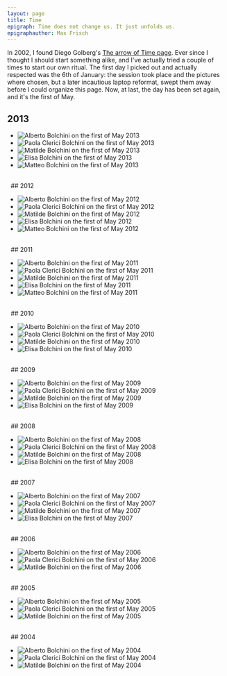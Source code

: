 ```yaml
---
layout: page
title: Time
epigraph: Time does not change us. It just unfolds us.
epigraphauthor: Max Frisch
---
```


In 2002, I found Diego Golberg's [The arrow of Time page](http://www.zonezero.com/magazine/essays/diegotime/time.html). 
Ever since I thought I should start something alike, and I've actually tried a couple of times to start our own ritual. 
The first day I picked out and actually respected was the 6th of January: the session took place and the pictures where 
chosen, but a later incautious laptop reformat, swept them away before I could organize this page. Now, at last, 
the day has been set again, and it's the first of May.

## 2013
<ul class="h">
	<li><img src="/img/time/alberto-bolchini-2013.jpg" alt="Alberto Bolchini on the first of May 2013" title="Alberto Bolchini on the first of May 2013"/></li>
	<li><img src="/img/time/paola-bolchini-2013.jpg" alt="Paola Clerici Bolchini on the first of May 2013" title="Paola Clerici Bolchini on the first of May 2012"/></li>
	<li><img src="/img/time/matilde-bolchini-2013.jpg" alt="Matilde Bolchini on the first of May 2013" title="Matilde Bolchini on the first of May 2013"/></li>
	<li><img src="/img/time/elisa-bolchini-2013.jpg" alt="Elisa Bolchini on the first of May 2013" title="Elisa Bolchini on the first of May 2013"/></li>
	<li><img src="/img/time/matteo-bolchini-2013.jpg" alt="Matteo Bolchini on the first of May 2013" title="Matteo Bolchini on the first of May 2013"/></li>
</ul>
<div class="clear">&#160;</div>
&#160;
## 2012
<ul class="h">
	<li><img src="/img/time/alberto-bolchini-2012.jpg" alt="Alberto Bolchini on the first of May 2012" title="Alberto Bolchini on the first of May 2012"/></li>
	<li><img src="/img/time/paola-bolchini-2012.jpg" alt="Paola Clerici Bolchini on the first of May 2012" title="Paola Clerici Bolchini on the first of May 2012"/></li>
	<li><img src="/img/time/matilde-bolchini-2012.jpg" alt="Matilde Bolchini on the first of May 2012" title="Matilde Bolchini on the first of May 2012"/></li>
	<li><img src="/img/time/elisa-bolchini-2012.jpg" alt="Elisa Bolchini on the first of May 2012" title="Elisa Bolchini on the first of May 2012"/></li>
	<li><img src="/img/time/matteo-bolchini-2012.jpg" alt="Matteo Bolchini on the first of May 2012" title="Matteo Bolchini on the first of May 2012"/></li>
</ul>
<div class="clear">&#160;</div>
&#160;
## 2011
<ul class="h">
	<li><img src="/img/time/alberto-bolchini-2011.jpg" alt="Alberto Bolchini on the first of May 2011" title="Alberto Bolchini on the first of May 2011"/></li>
	<li><img src="/img/time/paola-bolchini-2011.jpg" alt="Paola Clerici Bolchini on the first of May 2011" title="Paola Clerici Bolchini on the first of May 2011"/></li>
	<li><img src="/img/time/matilde-bolchini-2011.jpg" alt="Matilde Bolchini on the first of May 2011" title="Matilde Bolchini on the first of May 2011"/></li>
	<li><img src="/img/time/elisa-bolchini-2011.jpg" alt="Elisa Bolchini on the first of May 2011" title="Elisa Bolchini on the first of May 2011"/></li>
	<li><img src="/img/time/matteo-bolchini-2011.jpg" alt="Matteo Bolchini on the first of May 2011" title="Matteo Bolchini on the first of May 2011"/></li>
</ul>
<div class="clear">&#160;</div>
&#160;
## 2010
<ul class="h">
	<li><img src="/img/time/alberto-bolchini-2010.jpg" alt="Alberto Bolchini on the first of May 2010" title="Alberto Bolchini on the first of May 2010"/></li>
	<li><img src="/img/time/paola-bolchini-2010.jpg" alt="Paola Clerici Bolchini on the first of May 2010" title="Paola Clerici Bolchini on the first of May 2010"/></li>
	<li><img src="/img/time/matilde-bolchini-2010.jpg" alt="Matilde Bolchini on the first of May 2010" title="Matilde Bolchini on the first of May 2010"/></li>
	<li><img src="/img/time/elisa-bolchini-2010.jpg" alt="Elisa Bolchini on the first of May 2010" title="Elisa Bolchini on the first of May 2010"/></li>
</ul>
<div class="clear">&#160;</div>
&#160;
## 2009
<ul class="h">
	<li><img src="/img/time/alberto-bolchini-2009.jpg" alt="Alberto Bolchini on the first of May 2009" title="Alberto Bolchini on the first of May 2009"/></li>
	<li><img src="/img/time/paola-bolchini-2009.jpg" alt="Paola Clerici Bolchini on the first of May 2009" title="Paola Clerici Bolchini on the first of May 2009"/></li>
	<li><img src="/img/time/matilde-bolchini-2009.jpg" alt="Matilde Bolchini on the first of May 2009" title="Matilde Bolchini on the first of May 2009"/></li>
	<li><img src="/img/time/elisa-bolchini-2009.jpg" alt="Elisa Bolchini on the first of May 2009" title="Elisa Bolchini on the first of May 2009"/></li>
</ul>
<div class="clear">&#160;</div>
&#160;
## 2008
<ul class="h">
	<li><img src="/img/time/alberto-bolchini-2008.jpg" alt="Alberto Bolchini on the first of May 2008" title="Alberto Bolchini on the first of May 2008"/></li>
	<li><img src="/img/time/paola-bolchini-2008.jpg" alt="Paola Clerici Bolchini on the first of May 2008" title="Paola Clerici Bolchini on the first of May 2008"/></li>
	<li><img src="/img/time/matilde-bolchini-2008.jpg" alt="Matilde Bolchini on the first of May 2008" title="Matilde Bolchini on the first of May 2008"/></li>
	<li><img src="/img/time/elisa-bolchini-2008.jpg" alt="Elisa Bolchini on the first of May 2008" title="Elisa Bolchini on the first of May 2008"/></li>
</ul>
<div class="clear">&#160;</div>
&#160;
## 2007
<ul class="h">
	<li><img src="/img/time/alberto-bolchini-2007.jpg" alt="Alberto Bolchini on the first of May 2007" title="Alberto Bolchini on the first of May 2007"/></li>
	<li><img src="/img/time/paola-bolchini-2007.jpg" alt="Paola Clerici Bolchini on the first of May 2007" title="Paola Clerici Bolchini on the first of May 2007"/></li>
	<li><img src="/img/time/matilde-bolchini-2007.jpg" alt="Matilde Bolchini on the first of May 2007" title="Matilde Bolchini on the first of May 2007"/></li>
	<li><img src="/img/time/elisa-bolchini-2007.jpg" alt="Elisa Bolchini on the first of May 2007" title="Elisa Bolchini on the first of May 2007"/></li>
</ul>
<div class="clear">&#160;</div>
&#160;
## 2006
<ul class="h">
	<li><img src="/img/time/alberto-bolchini-2006.jpg" alt="Alberto Bolchini on the first of May 2006" title="Alberto Bolchini on the first of May 2006"/></li>
	<li><img src="/img/time/paola-bolchini-2006.jpg" alt="Paola Clerici Bolchini on the first of May 2006" title="Paola Clerici Bolchini on the first of May 2006"/></li>
	<li><img src="/img/time/matilde-bolchini-2006.jpg" alt="Matilde Bolchini on the first of May 2006" title="Matilde Bolchini on the first of May 2006"/></li>
</ul>
<div class="clear">&#160;</div>
&#160;
## 2005
<ul class="h">
	<li><img src="/img/time/alberto-bolchini-2005.jpg" alt="Alberto Bolchini on the first of May 2005" title="Alberto Bolchini on the first of May 2005"/></li>
	<li><img src="/img/time/paola-bolchini-2005.jpg" alt="Paola Clerici Bolchini on the first of May 2005" title="Paola Clerici Bolchini on the first of May 2005"/></li>
	<li><img src="/img/time/matilde-bolchini-2005.jpg" alt="Matilde Bolchini on the first of May 2005" title="Matilde Bolchini on the first of May 2005"/></li>
</ul>
<div class="clear">&#160;</div>
&#160;
## 2004
<ul class="h">
	<li><img src="/img/time/alberto-bolchini-2004.jpg" alt="Alberto Bolchini on the first of May 2004" title="Alberto Bolchini on the first of May 2004"/></li>
	<li><img src="/img/time/paola-bolchini-2004.jpg" alt="Paola Clerici Bolchini on the first of May 2004" title="Paola Clerici Bolchini on the first of May 2004"/></li>
	<li><img src="/img/time/matilde-bolchini-2004.jpg" alt="Matilde Bolchini on the first of May 2004" title="Matilde Bolchini on the first of May 2004"/></li>
</ul>
<div class="clear">&#160;</div>
&#160;